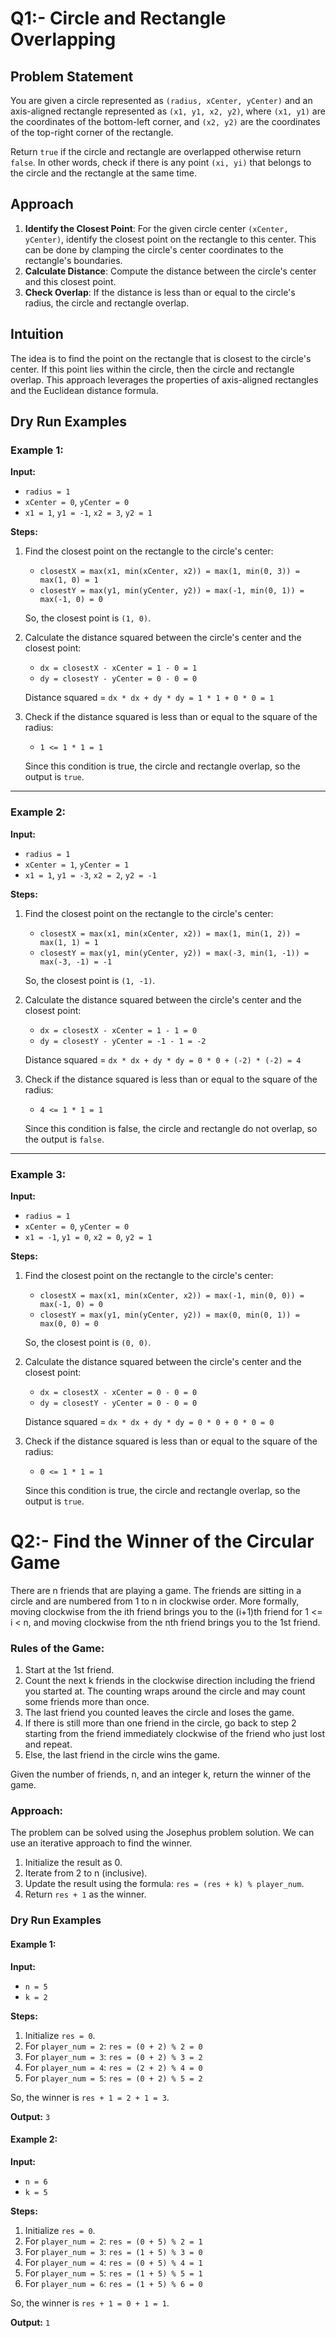 # Q1:- Circle and Rectangle Overlapping

## Problem Statement
You are given a circle represented as `(radius, xCenter, yCenter)` and an axis-aligned rectangle represented as `(x1, y1, x2, y2)`, where `(x1, y1)` are the coordinates of the bottom-left corner, and `(x2, y2)` are the coordinates of the top-right corner of the rectangle.

Return `true` if the circle and rectangle are overlapped otherwise return `false`. In other words, check if there is any point `(xi, yi)` that belongs to the circle and the rectangle at the same time.

## Approach
1. **Identify the Closest Point**: For the given circle center `(xCenter, yCenter)`, identify the closest point on the rectangle to this center. This can be done by clamping the circle's center coordinates to the rectangle's boundaries.
2. **Calculate Distance**: Compute the distance between the circle's center and this closest point.
3. **Check Overlap**: If the distance is less than or equal to the circle's radius, the circle and rectangle overlap.

## Intuition
The idea is to find the point on the rectangle that is closest to the circle's center. If this point lies within the circle, then the circle and rectangle overlap. This approach leverages the properties of axis-aligned rectangles and the Euclidean distance formula.

## Dry Run Examples

### Example 1:

**Input:**
- `radius = 1`
- `xCenter = 0`, `yCenter = 0`
- `x1 = 1`, `y1 = -1`, `x2 = 3`, `y2 = 1`

**Steps:**
1. Find the closest point on the rectangle to the circle's center:
   - `closestX = max(x1, min(xCenter, x2)) = max(1, min(0, 3)) = max(1, 0) = 1`
   - `closestY = max(y1, min(yCenter, y2)) = max(-1, min(0, 1)) = max(-1, 0) = 0`

   So, the closest point is `(1, 0)`.

2. Calculate the distance squared between the circle's center and the closest point:
   - `dx = closestX - xCenter = 1 - 0 = 1`
   - `dy = closestY - yCenter = 0 - 0 = 0`

   Distance squared = `dx * dx + dy * dy = 1 * 1 + 0 * 0 = 1`

3. Check if the distance squared is less than or equal to the square of the radius:
   - `1 <= 1 * 1 = 1`

   Since this condition is true, the circle and rectangle overlap, so the output is `true`.

---

### Example 2:

**Input:**
- `radius = 1`
- `xCenter = 1`, `yCenter = 1`
- `x1 = 1`, `y1 = -3`, `x2 = 2`, `y2 = -1`

**Steps:**
1. Find the closest point on the rectangle to the circle's center:
   - `closestX = max(x1, min(xCenter, x2)) = max(1, min(1, 2)) = max(1, 1) = 1`
   - `closestY = max(y1, min(yCenter, y2)) = max(-3, min(1, -1)) = max(-3, -1) = -1`

   So, the closest point is `(1, -1)`.

2. Calculate the distance squared between the circle's center and the closest point:
   - `dx = closestX - xCenter = 1 - 1 = 0`
   - `dy = closestY - yCenter = -1 - 1 = -2`

   Distance squared = `dx * dx + dy * dy = 0 * 0 + (-2) * (-2) = 4`

3. Check if the distance squared is less than or equal to the square of the radius:
   - `4 <= 1 * 1 = 1`

   Since this condition is false, the circle and rectangle do not overlap, so the output is `false`.

---

### Example 3:

**Input:**
- `radius = 1`
- `xCenter = 0`, `yCenter = 0`
- `x1 = -1`, `y1 = 0`, `x2 = 0`, `y2 = 1`

**Steps:**
1. Find the closest point on the rectangle to the circle's center:
   - `closestX = max(x1, min(xCenter, x2)) = max(-1, min(0, 0)) = max(-1, 0) = 0`
   - `closestY = max(y1, min(yCenter, y2)) = max(0, min(0, 1)) = max(0, 0) = 0`

   So, the closest point is `(0, 0)`.

2. Calculate the distance squared between the circle's center and the closest point:
   - `dx = closestX - xCenter = 0 - 0 = 0`
   - `dy = closestY - yCenter = 0 - 0 = 0`

   Distance squared = `dx * dx + dy * dy = 0 * 0 + 0 * 0 = 0`

3. Check if the distance squared is less than or equal to the square of the radius:
   - `0 <= 1 * 1 = 1`

   Since this condition is true, the circle and rectangle overlap, so the output is `true`.


# Q2:- Find the Winner of the Circular Game
There are n friends that are playing a game. The friends are sitting in a circle and are numbered from 1 to n in clockwise order. More formally, moving clockwise from the ith friend brings you to the (i+1)th friend for 1 <= i < n, and moving clockwise from the nth friend brings you to the 1st friend.

### Rules of the Game:
1. Start at the 1st friend.
2. Count the next k friends in the clockwise direction including the friend you started at. The counting wraps around the circle and may count some friends more than once.
3. The last friend you counted leaves the circle and loses the game.
4. If there is still more than one friend in the circle, go back to step 2 starting from the friend immediately clockwise of the friend who just lost and repeat.
5. Else, the last friend in the circle wins the game.

Given the number of friends, n, and an integer k, return the winner of the game.

### Approach:
The problem can be solved using the Josephus problem solution. We can use an iterative approach to find the winner.

1. Initialize the result as 0.
2. Iterate from 2 to n (inclusive).
3. Update the result using the formula: `res = (res + k) % player_num`.
4. Return `res + 1` as the winner.

### Dry Run Examples

#### Example 1:

**Input:**
- `n = 5`
- `k = 2`

**Steps:**
1. Initialize `res = 0`.
2. For `player_num = 2`: `res = (0 + 2) % 2 = 0`
3. For `player_num = 3`: `res = (0 + 2) % 3 = 2`
4. For `player_num = 4`: `res = (2 + 2) % 4 = 0`
5. For `player_num = 5`: `res = (0 + 2) % 5 = 2`

So, the winner is `res + 1 = 2 + 1 = 3`.

**Output:** `3`

#### Example 2:

**Input:**
- `n = 6`
- `k = 5`

**Steps:**
1. Initialize `res = 0`.
2. For `player_num = 2`: `res = (0 + 5) % 2 = 1`
3. For `player_num = 3`: `res = (1 + 5) % 3 = 0`
4. For `player_num = 4`: `res = (0 + 5) % 4 = 1`
5. For `player_num = 5`: `res = (1 + 5) % 5 = 1`
6. For `player_num = 6`: `res = (1 + 5) % 6 = 0`

So, the winner is `res + 1 = 0 + 1 = 1`.

**Output:** `1`